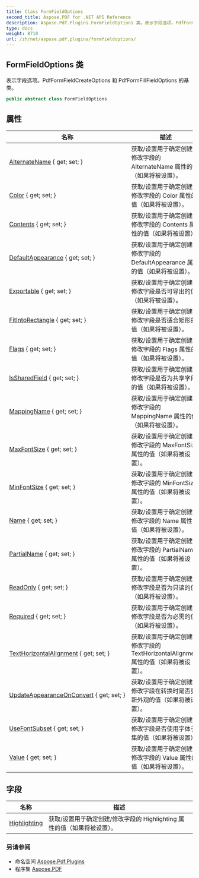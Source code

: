 ```yaml
---
title: Class FormFieldOptions
second_title: Aspose.PDF for .NET API Reference
description: Aspose.Pdf.Plugins.FormFieldOptions 类。表示字段选项。PdfFormFieldCreateOptions 和 PdfFormFillFieldOptions 的基类
type: docs
weight: 8710
url: /zh/net/aspose.pdf.plugins/formfieldoptions/
---
```

## FormFieldOptions 类

表示字段选项。PdfFormFieldCreateOptions 和 PdfFormFillFieldOptions 的基类。

```csharp
public abstract class FormFieldOptions
```

## 属性

| 名称 | 描述 |
| --- | --- |
| [AlternateName](../../aspose.pdf.plugins/formfieldoptions/alternatename/) { get; set; } | 获取/设置用于确定创建/修改字段的 AlternateName 属性的值（如果将被设置）。 |
| [Color](../../aspose.pdf.plugins/formfieldoptions/color/) { get; set; } | 获取/设置用于确定创建/修改字段的 Color 属性的值（如果将被设置）。 |
| [Contents](../../aspose.pdf.plugins/formfieldoptions/contents/) { get; set; } | 获取/设置用于确定创建/修改字段的 Contents 属性的值（如果将被设置）。 |
| [DefaultAppearance](../../aspose.pdf.plugins/formfieldoptions/defaultappearance/) { get; set; } | 获取/设置用于确定创建/修改字段的 DefaultAppearance 属性的值（如果将被设置）。 |
| [Exportable](../../aspose.pdf.plugins/formfieldoptions/exportable/) { get; set; } | 获取/设置用于确定创建/修改字段是否可导出的值（如果将被设置）。 |
| [FitIntoRectangle](../../aspose.pdf.plugins/formfieldoptions/fitintorectangle/) { get; set; } | 获取/设置用于确定创建/修改字段是否适合矩形的值（如果将被设置）。 |
| [Flags](../../aspose.pdf.plugins/formfieldoptions/flags/) { get; set; } | 获取/设置用于确定创建/修改字段的 Flags 属性的值（如果将被设置）。 |
| [IsSharedField](../../aspose.pdf.plugins/formfieldoptions/issharedfield/) { get; set; } | 获取/设置用于确定创建/修改字段是否为共享字段的值（如果将被设置）。 |
| [MappingName](../../aspose.pdf.plugins/formfieldoptions/mappingname/) { get; set; } | 获取/设置用于确定创建/修改字段的 MappingName 属性的值（如果将被设置）。 |
| [MaxFontSize](../../aspose.pdf.plugins/formfieldoptions/maxfontsize/) { get; set; } | 获取/设置用于确定创建/修改字段的 MaxFontSize 属性的值（如果将被设置）。 |
| [MinFontSize](../../aspose.pdf.plugins/formfieldoptions/minfontsize/) { get; set; } | 获取/设置用于确定创建/修改字段的 MinFontSize 属性的值（如果将被设置）。 |
| [Name](../../aspose.pdf.plugins/formfieldoptions/name/) { get; set; } | 获取/设置用于确定创建/修改字段的 Name 属性的值（如果将被设置）。 |
| [PartialName](../../aspose.pdf.plugins/formfieldoptions/partialname/) { get; set; } | 获取/设置用于确定创建/修改字段的 PartialName 属性的值（如果将被设置）。 |
| [ReadOnly](../../aspose.pdf.plugins/formfieldoptions/readonly/) { get; set; } | 获取/设置用于确定创建/修改字段是否为只读的值（如果将被设置）。 |
| [Required](../../aspose.pdf.plugins/formfieldoptions/required/) { get; set; } | 获取/设置用于确定创建/修改字段是否为必需的值（如果将被设置）。 |
| [TextHorizontalAlignment](../../aspose.pdf.plugins/formfieldoptions/texthorizontalalignment/) { get; set; } | 获取/设置用于确定创建/修改字段的 TextHorizontalAlignment 属性的值（如果将被设置）。 |
| [UpdateAppearanceOnConvert](../../aspose.pdf.plugins/formfieldoptions/updateappearanceonconvert/) { get; set; } | 获取/设置用于确定创建/修改字段在转换时是否更新外观的值（如果将被设置）。 |
| [UseFontSubset](../../aspose.pdf.plugins/formfieldoptions/usefontsubset/) { get; set; } | 获取/设置用于确定创建/修改字段是否使用字体子集的值（如果将被设置）。 |
| [Value](../../aspose.pdf.plugins/formfieldoptions/value/) { get; set; } | 获取/设置用于确定创建/修改字段的 Value 属性的值（如果将被设置）。 |

## 字段

| 名称 | 描述 |
| --- | --- |
| [Highlighting](../../aspose.pdf.plugins/formfieldoptions/highlighting/) | 获取/设置用于确定创建/修改字段的 Highlighting 属性的值（如果将被设置）。 |

### 另请参阅

* 命名空间 [Aspose.Pdf.Plugins](../../aspose.pdf.plugins/)
* 程序集 [Aspose.PDF](../../)